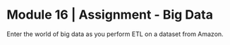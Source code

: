 # Module 16 | Assignment - Big Data

Enter the world of big data as you perform ETL on a dataset from Amazon.
